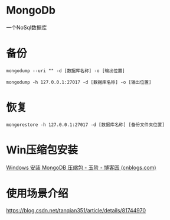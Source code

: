 # MongoDb

一个NoSql数据库

# 备份

```shell
mongodump --uri "" -d [数据库名称] -o [输出位置]
```

```shell
mongodump -h 127.0.0.1:27017 -d [数据库名称] -o [输出位置]
```

# 恢复

```shell
mongorestore -h 127.0.0.1:27017 -d [数据库名称] [备份文件夹位置]
```



# Win压缩包安装

[Windows 安装 MongoDB 压缩包 - 玉阶 - 博客园 (cnblogs.com)](https://www.cnblogs.com/carpediemzll/p/13742782.html)

# 使用场景介绍

https://blog.csdn.net/tanqian351/article/details/81744970

